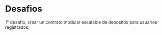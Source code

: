 # Desafios

1° desafio, crear un contrato modular escalable de depositos para usuarios registrados;
